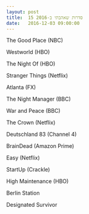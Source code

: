 ```yaml
---
layout: post
title:  15 סדרות שאהבתי ב-2016
date:   2016-12-03 09:00:00
---
```


The Good Place (NBC)

Westworld (HBO)

The Night Of (HBO)

Stranger Things (Netflix)

Atlanta (FX)

The Night Manager (BBC)

War and Peace (BBC)

The Crown (Netflix)

Deutschland 83 (Channel 4)

BrainDead (Amazon Prime)

Easy (Netflix)

StartUp (Crackle)

High Maintenance (HBO)

Berlin Station

Designated Survivor
